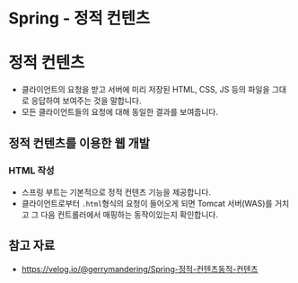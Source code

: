 # Spring - 정적 컨텐츠

# 정적 컨텐츠

- 클라이언트의 요청을 받고 서버에 미리 저장된 HTML, CSS, JS 등의 파일을 그대로 응답하여 보여주는 것을 말합니다.
- 모든 클라이언트들의 요청에 대해 동일한 결과를 보여줍니다.
## 정적 컨텐츠를 이용한 웹 개발

### HTML 작성

- 스프링 부트는 기본적으로 정적 컨텐츠 기능을 제공합니다.
- 클라이언트로부터 `.html`형식의 요청이 들어오게 되면 Tomcat 서버(WAS)를 거치고 그 다음 컨트롤러에서 매핑하는 동작이있는지 확인합니다.

## 참고 자료
- https://velog.io/@gerrymandering/Spring-정적-컨텐츠동적-컨텐츠